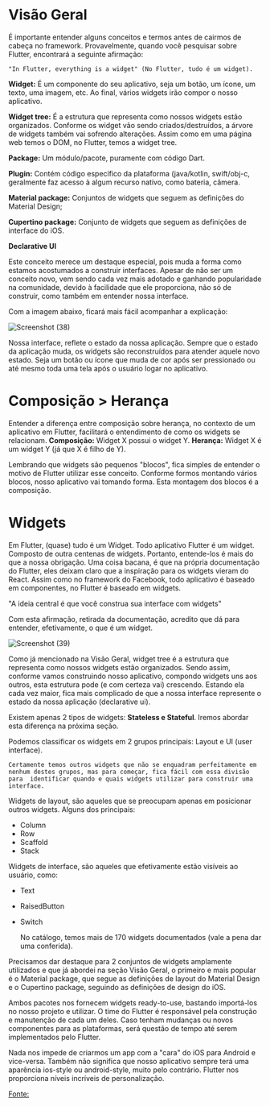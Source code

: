 # Visão Geral

É importante entender alguns conceitos e termos antes de cairmos de cabeça no framework. Provavelmente, quando você pesquisar sobre Flutter, encontrará a seguinte afirmação:

    "In Flutter, everything is a widget" (No Flutter, tudo é um widget). 

**Widget:** É um componente do seu aplicativo, seja um botão, um ícone, um texto, uma imagem, etc. Ao final, vários widgets irão compor o nosso aplicativo. 

**Widget tree:** É a estrutura que representa como nossos widgets estão organizados. Conforme os widget vão sendo criados/destruídos, a árvore de widgets também vai sofrendo alterações. Assim como em uma página web temos o DOM, no Flutter, temos a widget tree.

**Package:** Um módulo/pacote, puramente com código Dart. 

**Plugin:** Contém código específico da plataforma (java/kotlin, swift/obj-c, geralmente faz acesso à algum recurso nativo, como bateria, câmera.

**Material package:** Conjuntos de widgets que seguem as definições do Material Design;

**Cupertino package:** Conjunto de widgets que seguem as definições de interface do iOS.

**Declarative UI**

Este conceito merece um destaque especial, pois muda a forma como estamos acostumados a construir interfaces. Apesar de não ser um conceito novo, vem sendo cada vez mais adotado  e ganhando popularidade na comunidade, devido à facilidade que ele proporciona, não só de construir, como também em entender nossa interface.

Com a imagem abaixo, ficará mais fácil acompanhar a explicação:

![Screenshot (38)](https://user-images.githubusercontent.com/61892998/107865040-7a606780-6e41-11eb-8568-cc495e3a1e41.png)

Nossa interface, reflete o estado da nossa aplicação. Sempre que o estado da aplicação muda, os widgets são reconstruídos para atender aquele novo estado. Seja um botão ou ícone que muda de cor após ser pressionado ou até mesmo toda uma tela após o usuário logar no aplicativo.

# Composição > Herança

Entender a diferença entre composição sobre herança, no contexto de um aplicativo em Flutter, facilitará o entendimento de como os widgets se relacionam.
**Composição:** Widget X possui o widget Y.
**Herança:** Widget X é um widget Y (já que X é filho de Y).

Lembrando que widgets são pequenos "blocos", fica simples de entender o motivo de Flutter utilizar esse conceito. Conforme formos montando vários blocos, nosso aplicativo vai tomando forma. Esta montagem dos blocos é a composição.

# Widgets
Em Flutter, (quase) tudo é um Widget.
Todo aplicativo Flutter é um widget. Composto de outra centenas de widgets. Portanto, entende-los é mais do que a nossa obrigação. Uma coisa bacana, é que na própria documentação do Flutter, eles deixam claro que a inspiração para os widgets vieram do React. Assim como no framework do Facebook, todo aplicativo é baseado em componentes, no Flutter é baseado em widgets. 

"A ideia central é que você construa sua interface com widgets"

Com esta afirmação, retirada da documentação, acredito que dá para entender, efetivamente, o que é um widget. 

![Screenshot (39)](https://user-images.githubusercontent.com/61892998/107865094-f8247300-6e41-11eb-8e4e-3c9585607ac8.png)

Como já mencionado na Visão Geral, widget tree é a estrutura que representa como nossos widgets estão organizados. Sendo assim, conforme vamos construindo nosso aplicativo, compondo widgets uns aos outros, esta estrutura pode (e com certeza vai) crescendo. Estando ela cada vez maior, fica mais complicado de que a nossa interface represente o estado da nossa aplicação 
(declarative ui). 

Existem apenas 2 tipos de widgets: **Stateless e Stateful**. Iremos abordar esta diferença na próxima seção.

Podemos classificar os widgets em 2 grupos principais: Layout e UI (user interface).

    Certamente temos outros widgets que não se enquadram perfeitamente em nenhum destes grupos, mas para começar, fica fácil com essa divisão para  identificar quando e quais widgets utilizar para construir uma interface.
    
Widgets de layout, são aqueles que se preocupam apenas em posicionar outros widgets. Alguns dos principais: 

* Column
* Row
* Scaffold
* Stack

Widgets de interface, são aqueles que efetivamente estão visíveis ao usuário, como:

* Text
* RaisedButton
* Switch

    No catálogo, temos mais de 170 widgets documentados (vale a pena dar uma conferida). 

Precisamos dar destaque para 2 conjuntos de widgets amplamente utilizados e que já abordei na seção Visão Geral, o primeiro e mais popular é o Material package, que segue as definições de layout do Material Design e o Cupertino package, seguindo as definições de design do iOS.

Ambos pacotes nos fornecem widgets ready-to-use, bastando importá-los no nosso projeto e utilizar. O time do Flutter é responsável pela construção e manutenção de cada um deles. Caso tenham mudanças ou novos componentes para as plataformas, será questão de tempo até serem implementados pelo Flutter.

Nada nos impede de criarmos um app com a "cara" do iOS para Android e vice-versa. Também não significa que nosso aplicativo sempre terá uma aparência ios-style ou android-style, muito pelo contrário. Flutter nos proporciona níveis incríveis de personalização.

[Fonte:](https://flutter.dev/docs/development/ui/widgets-intro)